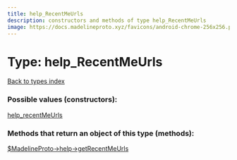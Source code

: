 ```yaml
---
title: help_RecentMeUrls
description: constructors and methods of type help_RecentMeUrls
image: https://docs.madelineproto.xyz/favicons/android-chrome-256x256.png
---
```

# Type: help\_RecentMeUrls  
[Back to types index](index.md)



### Possible values (constructors):

[help\_recentMeUrls](../constructors/help_recentMeUrls.md)  



### Methods that return an object of this type (methods):

[$MadelineProto->help->getRecentMeUrls](../methods/help_getRecentMeUrls.md)  



